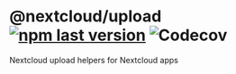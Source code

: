 # @nextcloud/upload [![npm last version](https://img.shields.io/npm/v/@nextcloud/upload.svg?style=flat-square)](https://www.npmjs.com/package/@nextcloud/upload) ![Codecov](https://img.shields.io/codecov/c/github/nextcloud/nextcloud-upload?style=flat-square)

Nextcloud upload helpers for Nextcloud apps 
